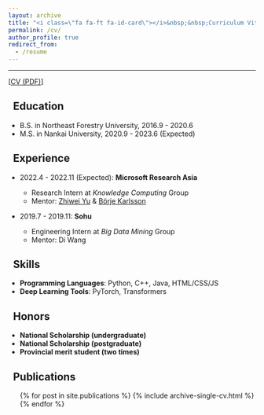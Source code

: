 ```yaml
---
layout: archive
title: "<i class=\"fa fa-ft fa-id-card\"></i>&nbsp;&nbsp;Curriculum Vitae"
permalink: /cv/
author_profile: true
redirect_from:
  - /resume
---
```


---

\[[CV (PDF)](/files/Curriculum_Vitae.pdf)\]

## <i class="fa fa-ft fa-university"></i>&nbsp;&nbsp;Education

* B.S. in Northeast Forestry University, 2016.9 - 2020.6
* M.S. in Nankai University, 2020.9 - 2023.6 (Expected)

## <i class="fa fa-ft fa-users"></i>&nbsp;&nbsp;Experience

* 2022.4 - 2022.11 (Expected): **Microsoft Research Asia**
  * Research Intern at *Knowledge Computing* Group
  * Mentor: [Zhiwei Yu](https://www.microsoft.com/en-us/research/people/zhiwyu/) & [Börje Karlsson](https://www.microsoft.com/en-us/research/people/borjekar/)


* 2019.7 - 2019.11: **Sohu**
  * Engineering Intern at *Big Data Mining* Group
  * Mentor: Di Wang


## <i class="fa fa-ft fa-cogs"></i>&nbsp;&nbsp;Skills

* **Programming Languages**: Python, C++, Java, HTML/CSS/JS 
* **Deep Learning Tools**:  PyTorch, Transformers

## <i class="fa fa-ft fa-cogs"></i>&nbsp;&nbsp;Honors

* **National Scholarship (undergraduate)**
* **National Scholarship (postgraduate)**
* **Provincial merit student (two times)**

## <i class="fa fa-ft fa-book"></i>&nbsp;&nbsp;Publications
  <ul>{% for post in site.publications %}
    {% include archive-single-cv.html %}
  {% endfor %}</ul>